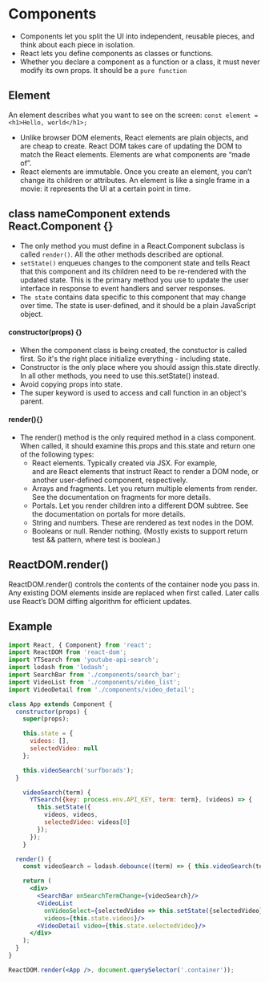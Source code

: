 # Components
- Components let you split the UI into independent, reusable pieces, and think about each piece in isolation.
- React lets you define components as classes or functions.
- Whether you declare a component as a function or a class, it must never modify its own props. It should be a `pure function`

## Element
An element describes what you want to see on the screen:
`const element = <h1>Hello, world</h1>;`

- Unlike browser DOM elements, React elements are plain objects, and are cheap to create. React DOM takes care of updating the DOM to match the React elements. Elements are what components are “made of”. 
- React elements are immutable. Once you create an element, you can’t change its children or attributes. An element is like a single frame in a movie: it represents the UI at a certain point in time.

## class nameComponent extends React.Component {} 
- The only method you must define in a React.Component subclass is called `render()`. All the other methods described are optional.
- `setState()` enqueues changes to the component state and tells React that this component and its children need to be re-rendered with the updated state. This is the primary method you use to update the user interface in response to event handlers and server responses.
- `The state` contains data specific to this component that may change over time. The state is user-defined, and it should be a plain JavaScript object.

#### constructor(props) {}
- When the component class is being created, the constuctor is called first. So it's the right place initialize everything - including state. 
- Constructor is the only place where you should assign this.state directly. In all other methods, you need to use this.setState() instead.
- Avoid copying props into state. 
- The super keyword is used to access and call function in an object's parent. 

#### render(){}
- The render() method is the only required method in a class component. When called, it should examine this.props and this.state and return one of the following types:
    - React elements. Typically created via JSX. For example, <div /> and <MyComponent /> are React elements that instruct React to render a DOM node, or another user-defined component, respectively.
    - Arrays and fragments. Let you return multiple elements from render. See the documentation on fragments for more details.
    - Portals. Let you render children into a different DOM subtree. See the documentation on portals for more details.
    - String and numbers. These are rendered as text nodes in the DOM.
    - Booleans or null. Render nothing. (Mostly exists to support return test && <Child /> pattern, where test is boolean.)

## ReactDOM.render()
ReactDOM.render() controls the contents of the container node you pass in. Any existing DOM elements inside are replaced when first called. Later calls use React’s DOM diffing algorithm for efficient updates.

## Example
```jsx
import React, { Component} from 'react';
import ReactDOM from 'react-dom';
import YTSearch from 'youtube-api-search';
import lodash from 'lodash';
import SearchBar from './components/search_bar';
import VideoList from './components/video_list';
import VideoDetail from './components/video_detail';

class App extends Component {
  constructor(props) {
    super(props);

    this.state = {
      videos: [],
      selectedVideo: null
    };

    this.videoSearch('surfborads');
  }

    videoSearch(term) {
      YTSearch({key: process.env.API_KEY, term: term}, (videos) => {
        this.setState({
          videos, videos,
          selectedVideo: videos[0]
        });
      });
    }

  render() {
    const videoSearch = lodash.debounce((term) => { this.videoSearch(term) }, 300);

    return (
      <div>
        <SearchBar onSearchTermChange={videoSearch}/>
        <VideoList
          onVideoSelect={selectedVideo => this.setState({selectedVideo})}
          videos={this.state.videos}/>
        <VideoDetail video={this.state.selectedVideo}/>
      </div>
    );
  }
}

ReactDOM.render(<App />, document.querySelector('.container'));
```


